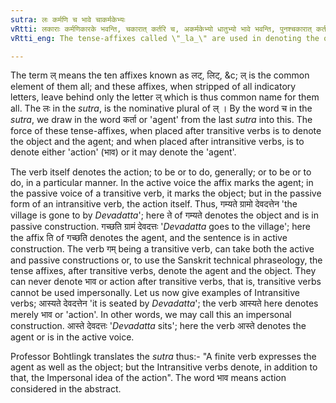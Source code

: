 ```yaml
---
sutra: लः कर्मणि च भावे चाकर्मकेभ्यः
vRtti: लकाराः कर्मणिकारके भवन्ति, चकारात् कर्तरि च, अकर्मकेभ्यो धातुभ्यो भावे भवन्ति, पुनश्चकारात् कर्तरि च ॥
vRtti_eng: The tense-affixes called \"_la_\" are used in denoting the object and the agent; and after intransitive verbs, they denote the action as well as the agent.

---
```

The term ल् means the ten affixes known as लट्, लिट्, &c; ल् is the common element of them all; and these affixes, when stripped of all indicatory letters, leave behind only the letter ल् which is thus common name for them all. The लः in the _sutra_, is the nominative plural of ल् । By the word च in the _sutra_, we draw in the word कर्ता or 'agent' from the last _sutra_ into this. The force of these tense-affixes, when placed after transitive verbs is to denote the object and the agent; and when placed after intransitive verbs, is to denote either 'action' (भाव) or it may denote the 'agent'.

The verb itself denotes the action; to be or to do, generally; or to be or to do, in a particular manner. In the active voice the affix marks the agent; in the passive voice of a transitive verb, it marks the object; but in the passive form of an intransitive verb, the action itself. Thus, गम्यते ग्रामो देवदत्तेन 'the village is gone to by _Devadatta_'; here ते of गम्यते denotes the object and is in passive construction. गच्छति ग्रामं देवदत्तः '_Devadatta_ goes to the village'; here the affix ति of गच्छति denotes the agent, and the sentence is in active construction. The verb गम् being a transitive verb, can take both the active and passive constructions or, to use the Sanskrit technical phraseology, the tense affixes, after transitive verbs, denote the agent and the object. They can never denote भाव or action after transitive verbs, that is, transitive verbs cannot be used impersonally. Let us now give examples of Intransitive verbs; आस्यते देवदत्तेन 'it is seated by _Devadatta_'; the verb आस्यते here denotes merely भाव or 'action'. In other words, we may call this an impersonal construction. आस्ते देवदत्तः '_Devadatta_ sits'; here the verb आस्ते denotes the agent or is in the active voice.

Professor Bohtlingk translates the _sutra_ thus:- "A finite verb expresses the agent as well as the object; but the Intransitive verbs denote, in addition to that, the Impersonal idea of the action". The word भाव means action considered in the abstract.